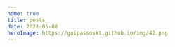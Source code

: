 ```yaml
---
home: true
title: posts
date: 2021-05-08
heroImage: https://guipassoskt.github.io/img/42.png
---
```

